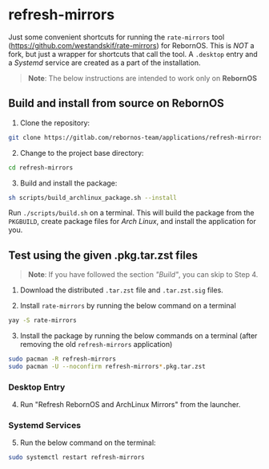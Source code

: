 # refresh-mirrors

Just some convenient shortcuts for running the `rate-mirrors` tool (https://github.com/westandskif/rate-mirrors) for RebornOS. This is *NOT* a fork, but just a wrapper for shortcuts that call the tool. A `.desktop` entry and a *Systemd* service are created as a part of the installation.

> **Note**: The below instructions are intended to work only on **RebornOS**

## Build and install from source on RebornOS

1. Clone the repository:
``` bash
git clone https://gitlab.com/rebornos-team/applications/refresh-mirrors.git
```

2. Change to the project base directory:
``` bash
cd refresh-mirrors
```

3. Build and install the package:
``` bash
sh scripts/build_archlinux_package.sh --install
```

Run `./scripts/build.sh` on a terminal. This will build the package from the `PKGBUILD`, create package files for *Arch Linux*, and install the application for you.

## Test using the given .pkg.tar.zst files

> **Note**: If you have followed the section *"Build"*, you can skip to Step 4.

1. Download the distributed `.tar.zst` file and `.tar.zst.sig` files.

2. Install `rate-mirrors` by running the below command on a terminal

```bash
yay -S rate-mirrors
```

3. Install the package by running the below commands on a terminal (after removing the old `refresh-mirrors` application)

```bash
sudo pacman -R refresh-mirrors
sudo pacman -U --noconfirm refresh-mirrors*.pkg.tar.zst
```

### Desktop Entry

4. Run "Refresh RebornOS and ArchLinux Mirrors" from the launcher.

### Systemd Services

5. Run the below command on the terminal:

```bash
sudo systemctl restart refresh-mirrors
```
